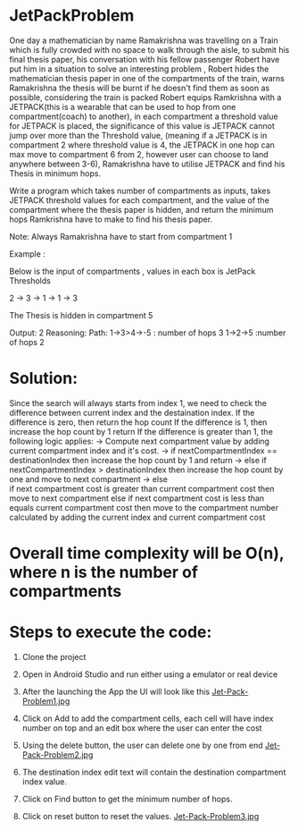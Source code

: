 # JetPackProblem
One day a mathematician by name Ramakrishna was travelling on a Train which is fully crowded with no space to walk through the aisle, to submit his final thesis paper, his conversation with his fellow passenger Robert have put him in a situation to solve an interesting problem , Robert  hides the mathematician thesis paper in one of the compartments of the train, warns Ramakrishna the thesis will be burnt if he doesn't find them as soon as possible, considering the train is packed Robert equips Ramkrishna with a JETPACK(this is a wearable that can be used to hop from one compartment(coach) to another), in each compartment a threshold value for JETPACK is placed, the significance of this value is JETPACK cannot jump over more than the Threshold value, (meaning if a JETPACK is in compartment 2 where threshold value is 4, the JETPACK in one hop can max move to compartment 6 from 2, however user can choose to land anywhere between 3-6), Ramakrishna have to utilise JETPACK and find his Thesis in minimum hops.

Write a program which takes number of compartments as inputs, takes JETPACK threshold values for each compartment, and the value of the compartment where the thesis paper is hidden, and return the minimum hops Ramkrishna have to make to find his thesis paper.

Note: Always Ramakrishna have to start from compartment 1
 
Example :

Below is the input of compartments , values in each box is JetPack Thresholds

2 -> 3 -> 1 -> 1 -> 3
 

The Thesis is hidden in compartment 5

Output:
2
Reasoning:
Path:
1->3>4->-5  : number of hops 3
1->2->5       :number of hops 2

# Solution:
Since the search will always starts from index 1, we need to check the difference between current index and the destaination index.
If the difference is zero, then return the hop count
If the difference is 1, then increase the hop count by 1 return
If the difference is greater than 1, the following logic applies:
   -> Compute next compartment value by adding current compartment index and it's cost.
   -> if nextCompartmentIndex == destinationIndex
        then increase the hop count by 1 and return
   -> else if nextCompartmentIndex > destinationIndex
       then increase the hop count by one and move to next compartment
   -> else  
      if next compartment cost is greater than current compartment cost
        then move to next compartment
      else if next compartment cost is less than equals current compartment cost
        then move to the compartment number calculated by adding the current index and current compartment cost
        
        
  # Overall time complexity will be O(n), where n is the number of compartments
  # Steps to execute the code:
  1. Clone the project
  2. Open in Android Studio and run either using a emulator or real device
  3. After the launching the App the UI will look like this
  [Jet-Pack-Problem1.jpg](https://postimg.cc/Ffys6dWB)
  
  4. Click on Add to add the compartment cells, each cell will have index number on top and an edit box where the user can enter the cost
  5. Using the delete button, the user can delete one by one from end
   [Jet-Pack-Problem2.jpg](https://postimg.cc/67YFTByQ)
  6. The destination index edit text will contain the destination compartment index value.
  7. Click on Find button to get the minimum number of hops.
  8. Click on reset button to reset the values.
  [Jet-Pack-Problem3.jpg](https://postimg.cc/G9QzCXTc)
  
        
   
